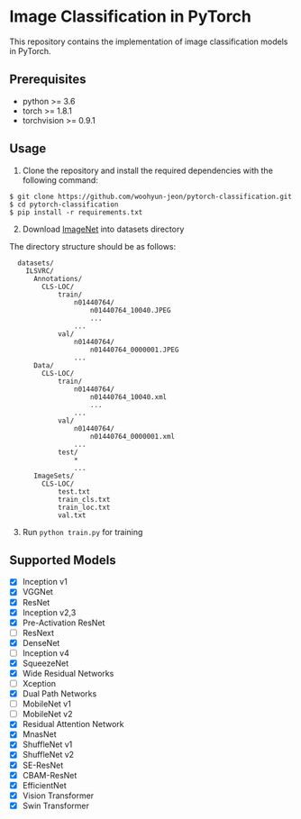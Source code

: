 # Image Classification in PyTorch

This repository contains the implementation of image classification models in PyTorch.

## Prerequisites
* python >= 3.6
* torch >= 1.8.1
* torchvision >= 0.9.1


## Usage
1) Clone the repository and install the required dependencies with the following command:
```
$ git clone https://github.com/woohyun-jeon/pytorch-classification.git
$ cd pytorch-classification
$ pip install -r requirements.txt
```
2) Download [ImageNet](https://image-net.org/) into datasets directory

The directory structure should be as follows:
```
  datasets/
    ILSVRC/      
      Annotations/
        CLS-LOC/
            train/
                n01440764/
                    n01440764_10040.JPEG
                    ...
                ...
            val/
                n01440764/
                    n01440764_0000001.JPEG
                ...
      Data/
        CLS-LOC/
            train/
                n01440764/
                    n01440764_10040.xml
                    ...
                ...
            val/
                n01440764/
                    n01440764_0000001.xml
                ...
            test/
                *
                ...
      ImageSets/
        CLS-LOC/
            test.txt
            train_cls.txt
            train_loc.txt
            val.txt      
```

3) Run ```python train.py``` for training

## Supported Models
- [x] Inception v1
- [x] VGGNet
- [x] ResNet
- [x] Inception v2,3
- [x] Pre-Activation ResNet
- [ ] ResNext
- [x] DenseNet
- [ ] Inception v4
- [x] SqueezeNet
- [x] Wide Residual Networks
- [ ] Xception
- [x] Dual Path Networks
- [ ] MobileNet v1
- [ ] MobileNet v2
- [x] Residual Attention Network
- [x] MnasNet
- [x] ShuffleNet v1
- [x] ShuffleNet v2
- [x] SE-ResNet
- [x] CBAM-ResNet
- [x] EfficientNet
- [x] Vision Transformer
- [x] Swin Transformer